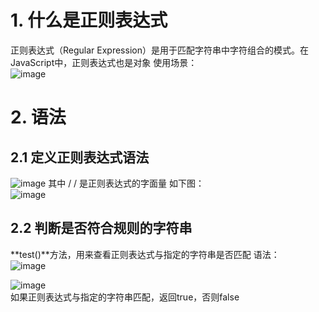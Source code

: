 # 1. 什么是正则表达式
正则表达式（Regular Expression）是用于匹配字符串中字符组合的模式。在JavaScript中，正则表达式也是对象
使用场景：  
![image](https://github.com/Happy-jianghui/Frontend-Learning/assets/98568967/5e438e97-18cc-494b-847d-c9c8640010fa)


# 2. 语法
## 2.1 定义正则表达式语法
![image](https://github.com/Happy-jianghui/Frontend-Learning/assets/98568967/eb78f40d-37a7-4960-9783-95c985a8f78c)
其中 / / 是正则表达式的字面量
如下图：  
![image](https://github.com/Happy-jianghui/Frontend-Learning/assets/98568967/0e9ad967-e243-4e79-a828-c5015f64937c)

## 2.2 判断是否符合规则的字符串
**test()**方法，用来查看正则表达式与指定的字符串是否匹配
语法：  
![image](https://github.com/Happy-jianghui/Frontend-Learning/assets/98568967/5fd28867-d406-48fd-be8e-aa414b7e1fb8)

![image](https://github.com/Happy-jianghui/Frontend-Learning/assets/98568967/a22a85d2-2458-4140-aa38-2ce1c6ffc6cd)  
如果正则表达式与指定的字符串匹配，返回true，否则false

























 

